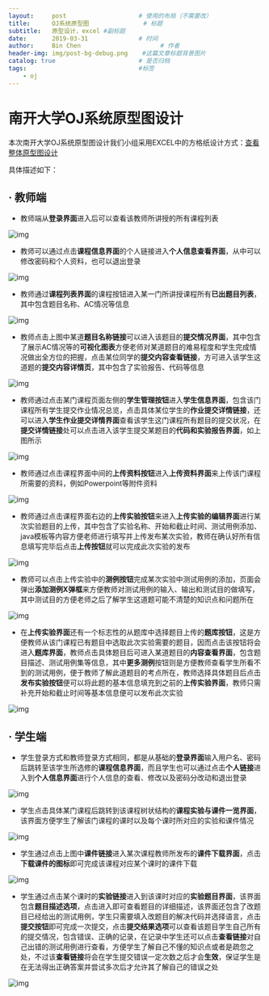 ```yaml
---
layout:     post                    # 使用的布局（不需要改）
title:      OJ系统原型图               # 标题 
subtitle:   原型设计，excel #副标题
date:       2019-03-31              # 时间
author:     Bin Chen                      # 作者
header-img: img/post-bg-debug.png    #这篇文章标题背景图片
catalog: true                       # 是否归档
tags:                               #标签
    - oj
---
```

# 南开大学OJ系统原型图设计

本次南开大学OJ系统原型图设计我们小组采用EXCEL中的方格纸设计方式：[查看整体原型图设计](<https://github.com/jiandaobao/NKOJ>)

具体描述如下：

## · 教师端

- 教师端从**登录界面**进入后可以查看该教师所讲授的所有课程列表

![img](http://m.qpic.cn/psb?/V10Q0Lbf0LNtQ5/SRCHMz2OX0BoYAb35uskYtceocE6jj0hOWxBe29Xzms!/b/dL8AAAAAAAAA&bo=jwEpAo8BKQIDByI!&rf=viewer_4)

- 教师可以通过点击**课程信息界面**的个人链接进入**个人信息查看界面**，从中可以修改密码和个人资料，也可以退出登录

![img](http://m.qpic.cn/psb?/V10Q0Lbf0LNtQ5/JbKKbsbJYbn*BZua.cuXWPx8gUwy3zIiSFU9mq.iKrw!/b/dMEAAAAAAAAA&bo=hAECAYQBAgEDFzI!&rf=viewer_4)

- 教师通过**课程列表界面**的课程按钮进入某一门所讲授课程所有**已出题目列表**，其中包含题目名称、AC情况等信息

![img](http://m.qpic.cn/psb?/V10Q0Lbf0LNtQ5/CVi9vh6eowmFQLCOoFGZMusRtGWS2X.QRmO0oZECoJs!/b/dMEAAAAAAAAA&bo=hAEEAYQBBAEDFzI!&rf=viewer_4)

- 教师点击上图中某道**题目名称链接**可以进入该题目的**提交情况界面**，其中包含了展示AC情况等的**可视化图表**方便老师对某道题目的难易程度和学生完成情况做出全方位的把握，点击某位同学的**提交内容查看链接**，方可进入该学生这道题的**提交内容详情页**，其中包含了实验报告、代码等信息

![img](http://m.qpic.cn/psb?/V10Q0Lbf0LNtQ5/lko2nOircNg5P61M42ESjOhzhyP7zjyU7dwqavsIXEo!/b/dMAAAAAAAAAA&bo=OAMEATgDBAEDFzI!&rf=viewer_4)

- 教师通过点击某门课程页面左侧的**学生管理按钮**进入**学生信息界面**，包含该门课程所有学生提交作业情况总览，点击具体某位学生的**作业提交详情链接**，还可以进入**学生作业提交详情界面**查看该学生这门课程所有题目的提交状况，在**提交详情链接**处可以点击进入该学生提交某题目的**代码和实验报告界面**，如上图所示

![img](http://m.qpic.cn/psb?/V10Q0Lbf0LNtQ5/kwcaFlOV66hafVVJ2i7z1sUdP4e9WUCyJosrtOBPRes!/b/dMAAAAAAAAAA&bo=OQMFATkDBQEDFzI!&rf=viewer_4)

- 教师通过点击课程界面中间的**上传资料按钮**进入**上传资料界面**来上传该门课程所需要的资料，例如Powerpoint等附件资料

![img](http://m.qpic.cn/psb?/V10Q0Lbf0LNtQ5/E4gByOWF*CeRDWcFE3wHNQaf*HEU6cTuZgWdMCvfbvY!/b/dL8AAAAAAAAA&bo=hAEDAYQBAwEDFzI!&rf=viewer_4)

- 教师通过点击课程界面右边的**上传实验按钮**来进入**上传实验的编辑界面**进行某次实验题目的上传，其中包含了实验名称、开始和截止时间、测试用例添加、java模板等内容方便老师进行填写并上传发布某次实验，教师在确认好所有信息填写完毕后点击**上传按钮**就可以完成此次实验的发布

![img](http://m.qpic.cn/psb?/V10Q0Lbf0LNtQ5/8CMk1yqPdP5CDIJxUcfm0oxBZkJnRDL9kGncZbEhnL8!/b/dLkAAAAAAAAA&bo=PQMvAj0DLwIDByI!&rf=viewer_4)

- 教师可以点击上传实验中的**测例按钮**完成某次实验中测试用例的添加，页面会弹出**添加测例X弹框**来方便教师对测试用例的输入、输出和测试目的做填写，其中测试目的方便老师之后了解学生这道题可能不清楚的知识点和问题所在

![img](http://m.qpic.cn/psb?/V10Q0Lbf0LNtQ5/3xJQKi3RgdQzqGm9bt0EsF80VV4x67I4ZRpkPq4yQBQ!/b/dL8AAAAAAAAA&bo=igEGAYoBBgEDFzI!&rf=viewer_4)

- 在**上传实验界面**还有一个标志性的从题库中选择题目上传的**题库按钮**，这是方便教师从该门课程已有题目中选取此次实验需要的题目，因而点击该按钮将会进入**题库界面**，教师点击具体题目后可进入某道题目的**内容查看界面**，包含题目描述、测试用例集等信息，其中**更多测例**按钮则是方便教师查看学生所看不到的测试用例，便于教师了解此道题目的考点所在，教师选择具体题目后点击**发布实验按钮**便可以将此题的基本信息填充到之前的**上传实验界面**，教师只需补充开始和截止时间等基本信息便可以发布此次实验

![img](http://m.qpic.cn/psb?/V10Q0Lbf0LNtQ5/D38Pm9pvYXknZ55ADQJJ.ArAlMhQGv5wBM6LLUsi81M!/b/dL8AAAAAAAAA&bo=3wQbAd8EGwEDFzI!&rf=viewer_4)

## · 学生端

- 学生登录方式和教师登录方式相同，都是从基础的**登录界面**输入用户名、密码后跳转至该学生所选修的**课程信息界面**，而且学生也可以通过点击**个人链接**进入到**个人信息界面**进行个人信息的查看、修改以及密码分改动和退出登录

![img](http://m.qpic.cn/psb?/V10Q0Lbf0LNtQ5/aPAQgoKBA7K06WLF.ICDNAB2nWDNrUKKTPELNLvqr0k!/b/dL8AAAAAAAAA&bo=QQMmAkEDJgIDByI!&rf=viewer_4)

- 学生点击具体某门课程后跳转到该课程树状结构的**课程实验与课件一览界面**，该界面方便学生了解该门课程的课时以及每个课时所对应的实验和课件情况

![img](http://m.qpic.cn/psb?/V10Q0Lbf0LNtQ5/xBNlgFv0liTjaYEbu4tVFNBwuIjw62FdjVSJ*144wWc!/b/dLgAAAAAAAAA&bo=hgEFAYYBBQEDByI!&rf=viewer_4)

- 学生通过点击上图中**课件链接**进入某次课程教师所发布的**课件下载界面**，点击**下载课件的图标**即可完成该课程对应某个课时的课件下载

![img](http://m.qpic.cn/psb?/V10Q0Lbf0LNtQ5/W*8CzH*wNxG9naW5GDZFj*RVjAjaXc7ohV5qHSWD4Sw!/b/dL8AAAAAAAAA&bo=hgEDAYYBAwEDByI!&rf=viewer_4)

- 学生通过点击某个课时的**实验链接**进入到该课时对应的**实验题目界面**，该界面包含**题目描述选项**，点击进入即可查看题目的详细描述，该界面还包含了改题目已经给出的测试用例，学生只需要填入改题目的解决代码并选择语言，点击**提交按钮**即可完成一次提交，点击**提交结果选项**可以查看该题目学生自己所有的提交情况，包含错误、正确的记录，在记录中学生还可以点击**查看链接**对自己出错的测试用例进行查看，方便学生了解自己不懂的知识点或者是疏忽之处，不过该**查看链接**将会在学生提交错误一定次数之后才会**生效**，保证学生是在无法得出正确答案并尝试多次后才允许其了解自己的错误之处

![img](http://m.qpic.cn/psb?/V10Q0Lbf0LNtQ5/RoPhs8ZQx8RXKVQ1.PXsbdDCLd7TyMT7SEbqR9cgvv4!/b/dL4AAAAAAAAA&bo=7AQGAewEBgEDByI!&rf=viewer_4)


